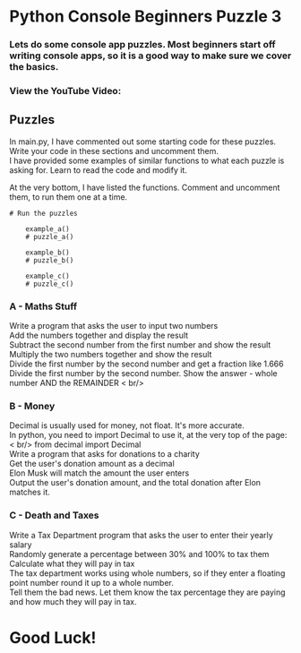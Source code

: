 # Python Console Beginners Puzzle 3
### Lets do some console app puzzles. Most beginners start off writing console apps, so it is a good way to make sure we cover the basics.

### View the YouTube Video: 


## Puzzles
In main.py, I have commented out some starting code for these puzzles. <br />
Write your code in these sections and uncomment them. <br />
I have provided some examples of similar functions to what each puzzle is asking for. Learn to read the code and modify it. <br />

At the very bottom, I have listed the functions. Comment and uncomment them, to run them one at a time.

```
# Run the puzzles

    example_a()
    # puzzle_a()

    example_b()
    # puzzle_b()

    example_c()
    # puzzle_c()
```


### A - Maths Stuff
Write a program that asks the user to input two numbers <br />
Add the numbers together and display the result <br />
Subtract the second number from the first number and show the result <br />
Multiply the two numbers together and show the result <br />
Divide the first number by the second number and get a fraction like 1.666 <br />
Divide the first number by the second number. Show the answer - whole number AND the REMAINDER < br/>


### B - Money
Decimal is usually used for money, not float. It's more accurate. <br />
In python, you need to import Decimal to use it, at the very top of the page: < br/>
from decimal import Decimal <br />
Write a program that asks for donations to a charity <br />
Get the user's donation amount as a decimal <br />
Elon Musk will match the amount the user enters <br />
Output the user's donation amount, and the total donation after Elon matches it. <br />


### C - Death and Taxes
Write a Tax Department program that asks the user to enter their yearly salary <br />
Randomly generate a percentage between 30% and 100% to tax them <br />
Calculate what they will pay in tax <br />
The tax department works using whole numbers, so if they enter a floating point number round it up to a whole number. <br />
Tell them the bad news. Let them know the tax percentage they are paying and how much they will pay in tax. <br />


# Good Luck!